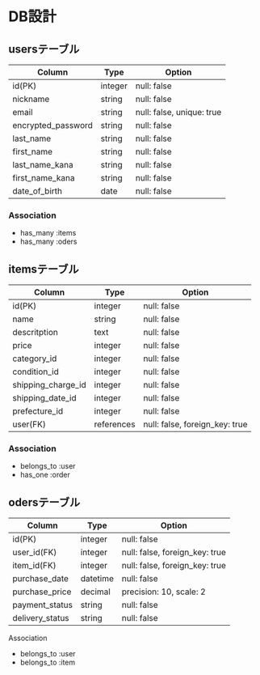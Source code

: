 # DB設計
## usersテーブル
| Column             | Type    | Option                    |
|--------------------|---------|---------------------------|
| id(PK)             | integer | null: false               |
| nickname           | string  | null: false               |
| email              | string  | null: false, unique: true |
| encrypted_password | string  | null: false               |
| last_name          | string  | null: false               |
| first_name         | string  | null: false               |
| last_name_kana     | string  | null: false               |
| first_name_kana    | string  | null: false               |
| date_of_birth      | date    | null: false               |

### Association
- has_many :items
- has_many :oders

## itemsテーブル
| Column             | Type       | Option                         |
|--------------------|------------|--------------------------------|
| id(PK)             | integer    | null: false                    |
| name               | string     | null: false                    |
| descritption       | text       | null: false                    |
| price              | integer    | null: false                    |
| category_id        | integer    | null: false                    |
| condition_id       | integer    | null: false                    |
| shipping_charge_id | integer    | null: false                    | 
| shipping_date_id   | integer    | null: false                    |
| prefecture_id      | integer    | null: false                    |
| user(FK)           | references | null: false, foreign_key: true |

### Association
- belongs_to :user
- has_one :order

## odersテーブル


|Column          |Type	     |Option                         |
|----------------|-----------|-------------------------------|
|id(PK)	         |integer	   |null: false                    |
|user_id(FK)	   |integer	   |null: false, foreign_key: true |
|item_id(FK)	   |integer	   |null: false, foreign_key: true |
|purchase_date	 |datetime   |null: false                    |
|purchase_price  |decimal	   |precision: 10, scale: 2        |
|payment_status	 |string     |null: false                    |
|delivery_status |string	   |null: false                    |

Association
- belongs_to :user
- belongs_to :item